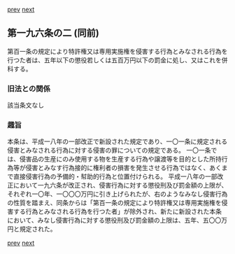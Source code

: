 [prev](/specific\markdowns\特許法\288_Mp-Ch_11-At_196.md)
[next](/specific\markdowns\特許法\290_Mp-Ch_11-At_197.md)
## 第一九六条の二 (同前)
第百一条の規定により特許権又は専用実施権を侵害する行為とみなされる行為を行つた者は、五年以下の懲役若しくは五百万円以下の罰金に処し、又はこれを併科する。

### 旧法との関係
該当条文なし

### 趣旨
本条は、平成一八年の一部改正で新設された規定であり、一〇一条に規定される侵害とみなされる行為に対する侵害の罪についての規定である。
一〇一条では、侵害品の生産にのみ使用する物を生産する行為や譲渡等を目的とした所持行為等が侵害とみなす行為接的に権利者の損害を発生させる行為ではなく、あくまで直接侵害行為の予備的・幇助的行為と位置付けられる。
平成一八年の一部改正において一九六条が改正され、侵害行為に対する懲役刑及び罰金額の上限が、それぞれ一〇年、一〇〇〇万円に引き上げられたが、右のようなみなし侵害行為の性質を踏まえ、同条からは「第百一条の規定により特許権又は専用実施権を侵害する行為とみなされる行為を行つた者」が除外され、新たに新設された本条において、みなし侵害行為に対する懲役刑及び罰金額の上限は、五年、五〇〇万円と規定された。

[prev](/specific\markdowns\特許法\288_Mp-Ch_11-At_196.md)
[next](/specific\markdowns\特許法\290_Mp-Ch_11-At_197.md)